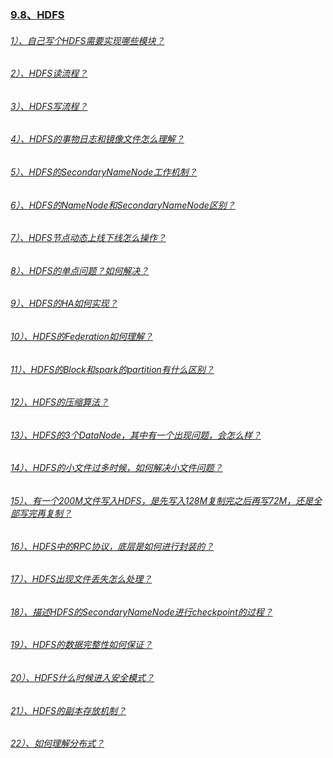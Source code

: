 ### [9.8、HDFS]()
###### [1）、自己写个HDFS需要实现哪些模块？]()
###### [2）、HDFS读流程？]()
###### [3）、HDFS写流程？]()
###### [4）、HDFS的事物日志和镜像文件怎么理解？]()
###### [5）、HDFS的SecondaryNameNode工作机制？]()
###### [6）、HDFS的NameNode和SecondaryNameNode区别？]()
###### [7）、HDFS节点动态上线下线怎么操作？]()
###### [8）、HDFS的单点问题？如何解决？]()
###### [9）、HDFS的HA如何实现？]()
###### [10）、HDFS的Federation如何理解？]()
###### [11）、HDFS的Block和spark的partition有什么区别？]()
###### [12）、HDFS的压缩算法？]()
###### [13）、HDFS的3个DataNode，其中有一个出现问题，会怎么样？]()
###### [14）、HDFS的小文件过多时候，如何解决小文件问题？]()
###### [15）、有一个200M文件写入HDFS，是先写入128M复制完之后再写72M，还是全部写完再复制？]()
###### [16）、HDFS中的RPC协议，底层是如何进行封装的？]()
###### [17）、HDFS出现文件丢失怎么处理？]()
###### [18）、描述HDFS的SecondaryNameNode进行checkpoint的过程？]()
###### [19）、HDFS的数据完整性如何保证？]()
###### [20）、HDFS什么时候进入安全模式？]()
###### [21）、HDFS的副本存放机制？]()
###### [22）、如何理解分布式？]()
